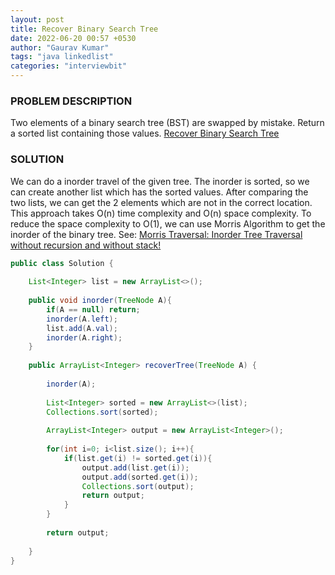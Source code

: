 ```yaml
---
layout: post
title: Recover Binary Search Tree
date: 2022-06-20 00:57 +0530
author: "Gaurav Kumar"
tags: "java linkedlist"
categories: "interviewbit"
---
```


### PROBLEM DESCRIPTION

Two elements of a binary search tree (BST) are swapped by mistake. Return a sorted list containing those values.  [Recover Binary Search Tree](https://www.interviewbit.com/problems/recover-binary-search-tree/)

### SOLUTION

We can do a inorder travel of the given tree. The inorder is sorted, so we can create another list which has the sorted values. After comparing the two lists, we can get the 2 elements which are not in the correct location.  
This approach takes O(n) time complexity and O(n) space complexity. To reduce the space complexity to O(1), we can use Morris Algorithm to get the inorder of the binary tree. See: [Morris Traversal: Inorder Tree Traversal without recursion and without stack!](https://www.geeksforgeeks.org/inorder-tree-traversal-without-recursion-and-without-stack/)

```java
public class Solution {
    
    List<Integer> list = new ArrayList<>();
    
    public void inorder(TreeNode A){
        if(A == null) return;
        inorder(A.left);
        list.add(A.val);
        inorder(A.right);
    }
    
    public ArrayList<Integer> recoverTree(TreeNode A) {
        
        inorder(A);
        
        List<Integer> sorted = new ArrayList<>(list);
        Collections.sort(sorted);
        
        ArrayList<Integer> output = new ArrayList<Integer>();
        
        for(int i=0; i<list.size(); i++){
            if(list.get(i) != sorted.get(i)){
                output.add(list.get(i));
                output.add(sorted.get(i));
                Collections.sort(output);
                return output;
            }
        }
        
        return output;
        
    }
}
```
